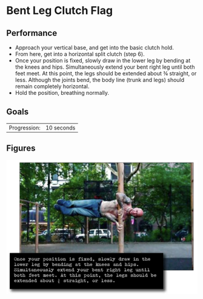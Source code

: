 # Bent Leg Clutch Flag

## Performance

- Approach your vertical base, and get into the basic clutch hold.
- From here, get into a horizontal split clutch (step 6).
- Once your position is fixed, slowly draw in the lower leg by bending at the knees and hips. Simultaneously extend your bent right leg until both feet meet. At this point, the legs should be extended about ¾ straight, or less. Although the joints bend, the body line (trunk and legs) should remain completely horizontal.
- Hold the position, breathing normally.

## Goals

| | |
|---|---|
|Progression: | 10 seconds |

## Figures

![](../images/07_flags/bent_leg_clutch_flag.JPG)
